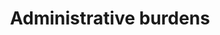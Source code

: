 ---
title: Administrative burdens
longTitle: 'Administrative burdens'
tags:
- gccommon
use:
- "[[Red tape burdens]]"
---